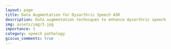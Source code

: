 ```yaml
---
layout: page
title: Data Augmentation for Dysarthric Speech ASR
description: Data augmentation techniques to enhance dysarthric speech ASR performance
img: assets/img/3.jpg
importance: 1
category: speech pathology
giscus_comments: true
---
```


